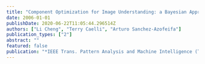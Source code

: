 ```yaml
---
title: "Component Optimization for Image Understanding: a Bayesian Approach"
date: 2006-01-01
publishDate: 2020-06-22T11:05:44.296514Z
authors: ["Li Cheng", "Terry Caelli", "Arturo Sanchez-Azofeifa"]
publication_types: ["2"]
abstract: ""
featured: false
publication: "*IEEE Trans. Pattern Analysis and Machine Intelligence (TPAMI)*"
---
```


